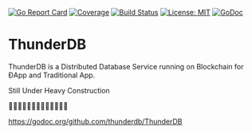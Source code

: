 [![Go Report Card](https://goreportcard.com/badge/github.com/thunderdb/ThunderDB?style=flat-square)](https://goreportcard.com/report/github.com/thunderdb/ThunderDB)
[![Coverage](https://codecov.io/gh/coreos/etcd/branch/master/graph/badge.svg)](https://codecov.io/gh/thunderdb/ThunderDB)
[![Build Status](https://travis-ci.org/thunderdb/ThunderDB.png?branch=develop)](https://travis-ci.org/thunderdb/ThunderDB)
[![License: MIT](https://img.shields.io/badge/License-MIT-blue.svg)](https://opensource.org/licenses/MIT)
[![GoDoc](https://img.shields.io/badge/godoc-reference-blue.svg)](https://godoc.org/github.com/thunderdb/ThunderDB)

# ThunderDB
ThunderDB is a Distributed Database Service running on Blockchain for ĐApp and Traditional App.

Still Under Heavy Construction 

🚧🚧🚧🚧👷👷👷👷👷🚧🚧🚧🚧


https://godoc.org/github.com/thunderdb/ThunderDB
